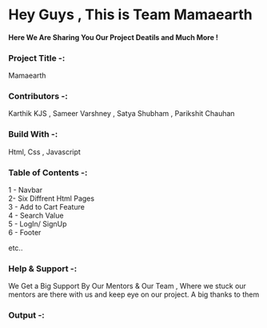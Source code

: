 <h1> Hey Guys , This is Team Mamaearth </h1>
<h4> Here We Are Sharing You Our Project Deatils and Much More ! </h4>

<h3> Project Title  -:</h3>
<p> Mamaearth <p>

<h3> Contributors  -:</h3>
<p> Karthik KJS , Sameer Varshney ,  Satya Shubham , Parikshit Chauhan <p>

<h3> Build With  -:</h3>
<p> Html, Css , Javascript </p>

<h3> Table of Contents  -:</h3>
<p> 
1 - Navbar <br>
2-  Six Diffrent Html Pages<br>
3 - Add to Cart Feature<br>
4 - Search Value<br>
5 - LogIn/ SignUp<br>
6 - Footer<br>

etc..

 </p>

<h3> Help & Support -:</h3>
<p> We Get a Big Support By Our Mentors & Our Team , Where we stuck our mentors are there with us and keep eye on our project. A big thanks to them </p>

<h3> Output -:</h3>
